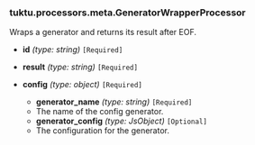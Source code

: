 ### tuktu.processors.meta.GeneratorWrapperProcessor
Wraps a generator and returns its result after EOF.

  * **id** *(type: string)* `[Required]`

  * **result** *(type: string)* `[Required]`

  * **config** *(type: object)* `[Required]`

    * **generator_name** *(type: string)* `[Required]`
    - The name of the config generator.

    * **generator_config** *(type: JsObject)* `[Optional]`
    - The configuration for the generator.

